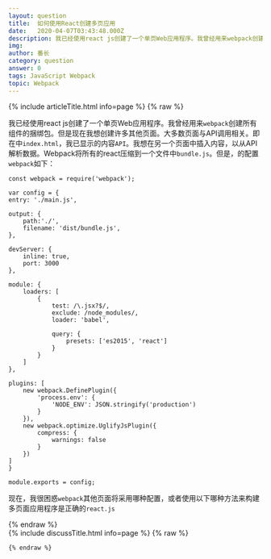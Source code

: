 ```yaml
---
layout: question
title:  如何使用React创建多页应用
date:   2020-04-07T03:43:48.000Z
description: 我已经使用react js创建了一个单页Web应用程序。我曾经用来webpack创建所有组件的捆绑包。但是现在我想创建许多其他页面。大多数页面与API调用...
img: 
author: 番长
category: question
answer: 0
tags: JavaScript Webpack
topic: Webpack
---
```

<div class="article-root">
  <div class="article">
    {% include articleTitle.html info=page %}
    {% raw %}
    <div class="article-content"><p><font style="vertical-align: inherit;"><font style="vertical-align: inherit;">我已经使用react js创建了一个单页Web应用程序。</font><font style="vertical-align: inherit;">我曾经用来</font></font><code>webpack</code><font style="vertical-align: inherit;"><font style="vertical-align: inherit;">创建所有组件的捆绑包。</font><font style="vertical-align: inherit;">但是现在我想创建许多其他页面。</font><font style="vertical-align: inherit;">大多数页面与API调用相关。</font><font style="vertical-align: inherit;">即在中</font></font><code>index.html</code><font style="vertical-align: inherit;"><font style="vertical-align: inherit;">，我已显示的内容</font></font><code>API</code><font style="vertical-align: inherit;"><font style="vertical-align: inherit;">。</font><font style="vertical-align: inherit;">我想在另一个页面中插入内容，以从API解析数据。</font><font style="vertical-align: inherit;">Webpack将所有的react压缩到一个文件中</font></font><code>bundle.js</code><font style="vertical-align: inherit;"><font style="vertical-align: inherit;">。</font><font style="vertical-align: inherit;">但是，的配置</font></font><code>webpack</code><font style="vertical-align: inherit;"><font style="vertical-align: inherit;">如下：</font></font></p>

<pre><code>const webpack = require('webpack');<font></font>
<font></font>
var config = {<font></font>
entry: './main.js',<font></font>
<font></font>
output: {<font></font>
    path:'./',<font></font>
    filename: 'dist/bundle.js',<font></font>
},<font></font>
<font></font>
devServer: {<font></font>
    inline: true,<font></font>
    port: 3000<font></font>
},<font></font>
<font></font>
module: {<font></font>
    loaders: [<font></font>
        {<font></font>
            test: /\.jsx?$/,<font></font>
            exclude: /node_modules/,<font></font>
            loader: 'babel',<font></font>
<font></font>
            query: {<font></font>
                presets: ['es2015', 'react']<font></font>
            }<font></font>
        }<font></font>
    ]<font></font>
},<font></font>
<font></font>
plugins: [<font></font>
    new webpack.DefinePlugin({<font></font>
        'process.env': {<font></font>
            'NODE_ENV': JSON.stringify('production')<font></font>
        }<font></font>
    }),<font></font>
    new webpack.optimize.UglifyJsPlugin({<font></font>
        compress: {<font></font>
            warnings: false<font></font>
        }<font></font>
    })<font></font>
]<font></font>
}<font></font>
<font></font>
module.exports = config;<font></font>
</code></pre>

<p><font style="vertical-align: inherit;"><font style="vertical-align: inherit;">现在，我很困惑</font></font><code>webpack</code><font style="vertical-align: inherit;"><font style="vertical-align: inherit;">其他页面将采用</font><font style="vertical-align: inherit;">哪种配置，</font><font style="vertical-align: inherit;">或者使用以下哪种方法来构建多页面应用程序是正确的</font></font><code>react.js</code></p></div>
    {% endraw %}
  </div>

  <div class="discuss-wrapper">
    {% include discussTitle.html info=page %}
    {% raw %}
    
    {% endraw %}
  </div>
<div>
